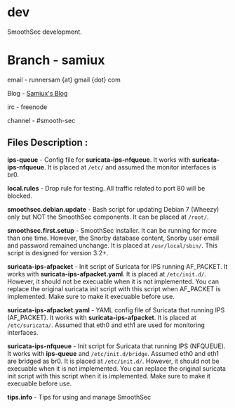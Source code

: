 dev
===

SmoothSec development.

<h1><b>Branch - samiux</b></h1>

email - runnersam {at} gmail {dot} com

Blog - <a href="http://samiux.blogspot.com">Samiux's Blog</a>

irc - freenode

channel - #smooth-sec

<h2><b>Files Description :</b></h2>


<b>ips-queue</b> - Config file for <b>suricata-ips-nfqueue</b>.  It works with <b>suricata-ips-nfqueue</b>.
            It is placed at <code>/etc/</code> and assumed the monitor interfaces is br0.

<b>local.rules</b> - Drop rule for testing.  All traffic related to port 80 will be blocked.

<b>smoothsec.debian.update</b> - Bash script for updating Debian 7 (Wheezy) only but NOT the SmoothSec components.
                          It can be placed at <code>/root/</code>.

<b>smoothsec.first.setup</b> - SmoothSec installer.  It can be running for more than one time.
                        However, the Snorby database content, Snorby user email and password remained unchange.
                        It is placed at <code>/usr/local/sbin/</code>.  This script is designed for version 3.2+.

<b>suricata-ips-afpacket</b> - Init script of Suricata for IPS running AF_PACKET.  It works with 
                        <b>suricata-ips-afpacket.yaml</b>.  It is placed at <code>/etc/init.d/</code>.
                        However, it should not be execuable when it is not implemented.
                        You can replace the original suricata init script with this script when AF_PACKET
                        is implemented.  Make sure to make it execuable before use.

<b>suricata-ips-afpacket.yaml</b> - YAML config file of Suricata that running IPS (AF_PACKET).
                             It works with <b>suricata-ips-afpacket</b>.  It is placed at <code>/etc/suricata/</code>.
                             Assumed that eth0 and eth1 are used for monitoring interfaces.
                             
<b>suricata-ips-nfqueue</b> - Init script for Suricata that running IPS (NFQUEUE).  It works with <b>ips-queue</b> and
                       <code>/etc/init.d/bridge</code>.  Assumed eth0 and eth1 are bridged as br0.
                       It is placed at <code>/etc/init.d/</code>.  However, it should not be execuable when it is not implemented.
                       You can replace the original suricata init script with this script when
                       it is implemented.  Make sure to make it execuable before use.

<b>tips.info</b> - Tips for using and manage SmoothSec
